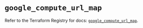 # `google_compute_url_map`

Refer to the Terraform Registry for docs: [`google_compute_url_map`](https://registry.terraform.io/providers/hashicorp/google/6.36.0/docs/resources/compute_url_map).
